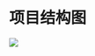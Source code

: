 项目结构图
====
![](https://github.com/fuhao009/aiqiyi-bigdata/blob/master/imags/%E7%88%B1%E5%A5%87%E8%89%BA%E5%A4%A7%E6%95%B0%E6%8D%AE%E9%A1%B9%E7%9B%AE.png)  
